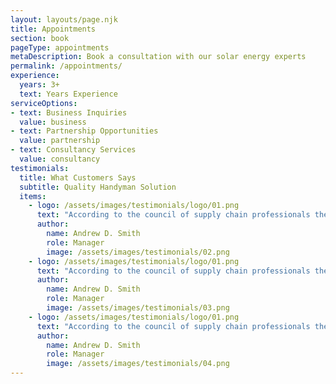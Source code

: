 ```yaml
---
layout: layouts/page.njk
title: Appointments
section: book
pageType: appointments
metaDescription: Book a consultation with our solar energy experts
permalink: /appointments/
experience:
  years: 3+
  text: Years Experience
serviceOptions:
- text: Business Inquiries
  value: business
- text: Partnership Opportunities
  value: partnership
- text: Consultancy Services
  value: consultancy
testimonials:
  title: What Customers Says
  subtitle: Quality Handyman Solution
  items:
    - logo: /assets/images/testimonials/logo/01.png
      text: "According to the council of supply chain professionals the council of logistics management logistics is the process of planning, implementing and controlling procedures"
      author:
        name: Andrew D. Smith
        role: Manager
        image: /assets/images/testimonials/02.png
    - logo: /assets/images/testimonials/logo/01.png
      text: "According to the council of supply chain professionals the council of logistics management logistics is the process of planning, implementing and controlling procedures"
      author:
        name: Andrew D. Smith
        role: Manager
        image: /assets/images/testimonials/03.png
    - logo: /assets/images/testimonials/logo/01.png
      text: "According to the council of supply chain professionals the council of logistics management logistics is the process of planning, implementing and controlling procedures"
      author:
        name: Andrew D. Smith
        role: Manager
        image: /assets/images/testimonials/04.png
---
```

